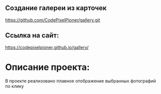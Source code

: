 ## Создание галереи из карточек
https://github.com/CodePixelPioner/gallery.git

## Ссылка на сайт:
https://codepixelpioner.github.io/gallery/

# Описание проекта:
В проекте реализовано плавное отображение выбранных фотографий по клику